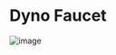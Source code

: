 # Dyno Faucet
![image](https://pbs.twimg.com/profile_banners/1503473035432538114/1647329697/600x200)
